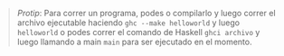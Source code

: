 >_Protip_: Para correr un programa, podes o compilarlo y luego correr el archivo ejecutable haciendo   `ghc --make helloworld` y luego `helloworld` o podes correr el comando de Haskell `ghci archivo` y luego llamando a main `main` para ser ejecutado en el momento.